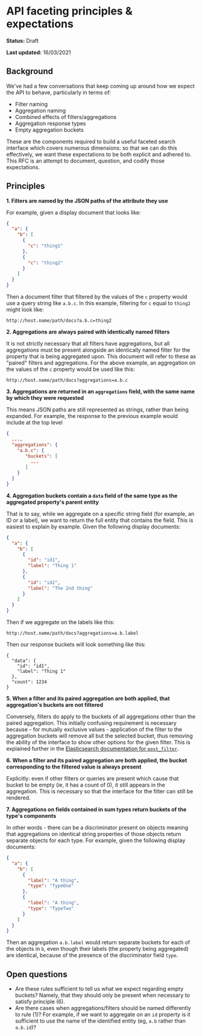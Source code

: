 # API faceting principles & expectations

**Status:** Draft

**Last updated:** 16/03/2021

## Background

We've had a few conversations that keep coming up around how we expect the API to behave, particularly in terms of:

- Filter naming
- Aggregation naming
- Combined effects of filters/aggregations
- Aggregation response types
- Empty aggregation buckets

These are the components required to build a useful faceted search interface which covers numerous dimensions: so that we can do this effectively, we want these expectations to be both explicit and adhered to. This RFC is an attempt to document, question, and codify those expectations.

## Principles

**1. Filters are named by the JSON paths of the attribute they use**

For example, given a display document that looks like:

```json
{
  "a": {
    "b": [
      {
        "c": "thing1"
      },
      {
        "c": "thing2"
      }
    ]
  }
}
```

Then a document filter that filtered by the values of the `c` property would use a query string like `a.b.c`. In this example, filtering for `c` equal to `thing2` might look like:

```
http://host.name/path/docs?a.b.c=thing2
```

**2. Aggregations are always paired with identically named filters**

It is not strictly necessary that all filters have aggregations, but all aggregations must be present alongside an identically named filter for the property that is being aggregated upon. This document will refer to these as "paired" filters and aggregations. For the above example, an aggregation on the values of the  `c` property would be used like this:

```
http://host.name/path/docs?aggregations=a.b.c
```

**3. Aggregations are returned in an `aggregations` field, with the same name by which they were requested** 

This means JSON paths are still represented as strings, rather than being expanded. For example, the response to the previous example would include at the top level

```json
{
  ...,
  "aggregations": {
    "a.b.c": {
       "buckets": [
         ...
       ]
    }
  }
}
```



**4. Aggregation buckets contain a `data` field of the same type as the aggregated property's parent entity**

That is to say, while we aggregate on a specific string field (for example, an ID or a label), we want to return the full entity that contains the field. This is easiest to explain by example. Given the following display documents:

```json
{
  "a": {
    "b": [
      {
        "id": "id1",
        "label": "Thing 1"
      },
      {
        "id": "id2",
        "label": "The 2nd thing"
      }
    ]
  }
}
```

Then if we aggregate on the labels like this:

```
http://host.name/path/docs?aggregations=a.b.label
```

Then our response buckets will look something like this:

```
{
  "data": {
    "id": "id1",
    "label": "Thing 1"
  },
  "count": 1234
}
```

**5. When a filter and its paired aggregation are both applied, that aggregation's buckets are not filtered**

Conversely, filters do apply to the buckets of all aggregations other than the paired aggregation. This initially confusing requirement is necessary because - for mutually exclusive values - application of the filter to the aggregation buckets will remove all but the selected bucket, thus removing the ability of the interface to show other options for the given filter. This is explained further in the [Elasticsearch documentation for `post_filter`](https://www.elastic.co/guide/en/elasticsearch/reference/current/filter-search-results.html#post-filter).

**6. When a filter and its paired aggregation are both applied, the bucket corresponding to the filtered value is always present**

Explicitly: even if other filters or queries are present which cause that bucket to be empty (ie, it has a count of 0), it still appears in the aggregation. This is necessary so that the interface for the filter can still be rendered.

**7. Aggregations on fields contained in sum types return buckets of the type's components**

In other words - there can be a discriminator present on objects meaning that aggregations on identical string properties of those objects return separate objects for each type. For example, given the following display documents:

```json
{
  "a": {
    "b": [
      {
        "label": "A thing",
        "type": "TypeOne"
      },
      {
        "label": "A thing",
        "type": "TypeTwo"
      }
    ]
  }
}
```

Then an aggregation `a.b.label` would return separate buckets for each of the objects in `b`, even though their labels (the property being aggregated) are identical, because of the presence of the discriminator field `type`.

## Open questions

- Are these rules sufficient to tell us what we expect regarding empty buckets? Namely, that they should only be present when necessary to satisfy principle (6).
- Are there cases when aggregations/filters should be named differently to rule (1)? For example, if we want to aggregate on an `id` property is it sufficient to use the name of the identified entity (eg, `a.b` rather than `a.b.id`)?